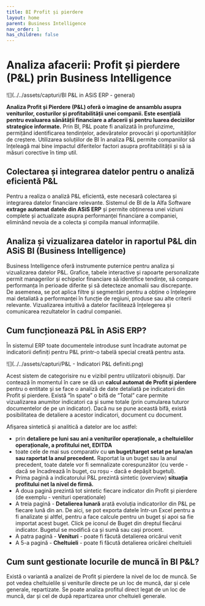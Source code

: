 ```yaml
---
title: BI Profit și pierdere
layout: home
parent: Business Intelligence
nav_order: 1
has_children: false
---
```

# Analiza afacerii: Profit și pierdere (P&L) prin Business Intelligence

![](../../assets/capturi/BI P&L in ASiS ERP - general)

**Analiza Profit și Pierdere (P&L) oferă o imagine de ansamblu asupra veniturilor, costurilor și profitabilității unei companii. Este esențială pentru evaluarea sănătății financiare a afacerii și pentru luarea deciziilor strategice informate.** Prin BI, P&L poate fi analizată în profunzime, permițând identificarea tendințelor, adevăratelor provocări și oportunităților de creștere. Utilizarea soluțiilor de BI în analiza P&L permite companiilor să înțeleagă mai bine impactul diferitelor factori asupra profitabilității și să ia măsuri corective în timp util.

## Colectarea și integrarea datelor pentru o analiză eficientă P&L
Pentru a realiza o analiză P&L eficientă, este necesară colectarea și integrarea datelor financiare relevante.  Sistemul de BI de la Alfa Software **extrage automat datele din ASiS ERP** și permite obținerea unei viziuni complete și actualizate asupra performanței financiare a companiei, eliminând nevoia de a colecta și compila manual informațiile.

## Analiza și vizualizarea datelor in raportul P&L din ASiS BI (Business Intelligence)
Business Intelligence oferă instrumente puternice pentru analiza și vizualizarea datelor P&L. Grafice, tabele interactive și rapoarte personalizate permit managerilor și echipelor financiare să identifice tendințe, să compare performanța în perioade diferite și să detecteze anomalii sau discrepanțe. De asemenea, se pot aplica filtre și segmentări pentru a obține o înțelegere mai detaliată a performanței în funcție de regiuni, produse sau alte criterii relevante. Vizualizarea intuitivă a datelor facilitează înțelegerea și comunicarea rezultatelor în cadrul companiei.

## Cum funcționează P&L în ASiS ERP?
În sistemul ERP toate documentele introduse sunt încadrate automat pe indicatorii definiți pentru P&L printr-o tabelă special creată pentru asta. 

![](../../assets/capturi/P&L - Indicatori P&L definiti.png)

Acest sistem de categorisire nu e vizibil pentru utilizatorii obișnuiți. Dar contează în momentul în care se dă un **calcul automat de Profit și pierdere** pentru o entitate și se face o analiză de date detaliată pe indicatorii din Profit și pierdere.
Există “în spate” o bifă de “Total” care permite vizualizarea anumitor indicatori ca și sume totale (prin cumularea tuturor documentelor de pe un indicator). Dacă nu se pune această bifă, există posibilitatea de detaliere a acestor indicatori, document cu document.

Afișarea sintetică și analitică a datelor are loc astfel:
- prin **detaliere pe luni sau ani a veniturilor operaționale, a cheltuielilor operaționale, a profitului net, EDITDA**
- toate cele de mai sus comparativ cu **un buget/target setat pe luna/an sau raportat la anul precedent.** Raportat la un buget sau la anul precedent, toate datele vor fi semnalizate corespunzător (cu verde - dacă se încadrează în buget, cu roșu - dacă e depășit bugetul). 
- Prima pagină a indicatorului P&L prezintă sintetic (overview) **situația profitului net la nivel de firmă.**
- A doua pagină prezintă tot sintetic fiecare indicator din Profit și pierdere (de exemplu - venituri operaționale)
- A treia pagină - **Detalierea lunară** arată evoluția indicatorilor din P&L pe fiecare lună din an. De aici, se pot exporta datele într-un Excel pentru a fi analizate și altfel, pentru a face calcule pentru un buget și apoi sa fie importat acest buget. Click pe iconul de Buget din dreptul fiecărui indicator. Bugetul se modifică ca și sumă sau cași procent.
- A patra pagină - **Venituri** - poate fi făcută detalierea oricărui venit
- A 5-a pagină - **Cheltuieli** - poate fi făcută detalierea oricărei cheltuieli

## Cum sunt gestionate locurile de muncă în BI P&L?
Există o variantă a analizei de Profit și pierdere la nivel de loc de muncă. Se pot vedea cheltuielile și veniturile directe pe un loc de muncă, dar și cele generale, repartizate. Se poate analiza profitul direct legat de un loc de muncă, dar și cel de după repartizarea unor cheltuieli generale.







